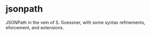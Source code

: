 # jsonpath
JSONPath in the vein of S. Goessner, with some syntax refinements, eforcement, and extensions.
